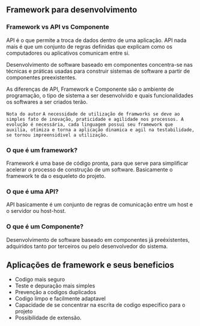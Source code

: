## Framework para desenvolvimento

### Framework vs API vs Componente

API é o que permite a troca de dados dentro de uma aplicação. API nada mais é que um conjunto de regras definidas que explicam como os computadores ou aplicativos comunicam entre si.

Desenvolvimento de software baseado em componentes concentra-se nas técnicas e práticas usadas para construir sistemas de software a partir de componentes preexistentes.

As diferenças de API, Framework e Componente são o ambiente de programação, o tipo de sistema a ser desenvolvido e quais funcionalidades os softwares a ser criados terão.


`Nota do autor` ``A necessidade de utilização de framworks se deve ao simples fato de inovação, praticidade e agilidade nos processos. A evolução é necessária, cada linguagem possui seu framework que auxilia, otimiza e torna a aplicação dinamica e agil na testabilidade, se tornou impreensidivel a utilização.``


### O que é um framework?

Framework é uma base de código pronta, para que serve para simplificar acelerar o processo de construção de um software. Basicamente o framework te da o esqueleto do projeto.


### O que é uma API? 

API basicamente é um conjunto de regras de comunicação entre um host e o servidor ou host-host.

### O que é um Componente?

Desenvolvimento de software baseado em componentes já preéxistentes, adquiridos tanto por terceiros ou pelo desenvolvedor do sistema.

## Aplicações de framework e seus beneficios

- Codigo mais seguro
- Teste e depuração mais simples
- Prevenção a codigos duplicados 
- Codigo limpo e facilmente adaptavel
- Capacidade de se concentrar na escrita de codigo especifico para o projeto
- Possibilidade de extensão.